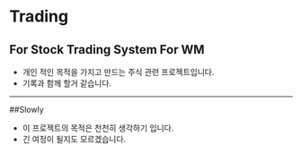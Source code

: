 # Trading
## For Stock Trading System For WM 
- 개인 적인 목적을 가지고 만드는 주식 관련 프로젝트입니다.
- 기록과 함께 할거 같습니다.
-----------------------
##Slowly
- 이 프로젝트의 목적은 천천히 생각하기 입니다.
- 긴 여정이 될지도 모르겠습니다.
